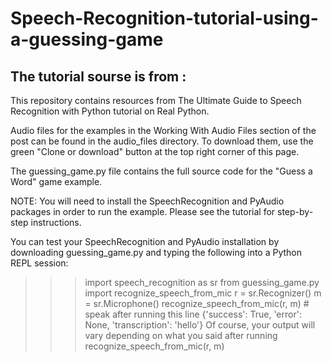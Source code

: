 # Speech-Recognition-tutorial-using-a-guessing-game
## The tutorial sourse is from :

This repository contains resources from The Ultimate Guide to Speech Recognition with Python tutorial on Real Python.

Audio files for the examples in the Working With Audio Files section of the post can be found in the audio_files directory. To download them, use the green "Clone or download" button at the top right corner of this page.

The guessing_game.py file contains the full source code for the "Guess a Word" game example.

NOTE: You will need to install the SpeechRecognition and PyAudio packages in order to run the example. Please see the tutorial for step-by-step instructions.

You can test your SpeechRecognition and PyAudio installation by downloading guessing_game.py and typing the following into a Python REPL session:

>>> import speech_recognition as sr
>>> from guessing_game.py import recognize_speech_from_mic
>>> r = sr.Recognizer()
>>> m = sr.Microphone()
>>> recognize_speech_from_mic(r, m)  # speak after running this line
{'success': True, 'error': None, 'transcription': 'hello'}
Of course, your output will vary depending on what you said after running recognize_speech_from_mic(r, m)
